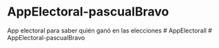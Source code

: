 # AppElectoral-pascualBravo
App electoral para saber quién ganó en las elecciones
#   A p p E l e c t o r a l l  
 #   A p p E l e c t o r a l - p a s c u a l B r a v o  
 